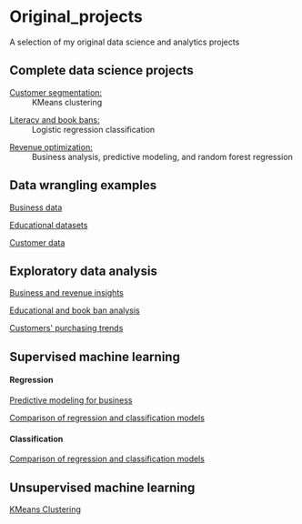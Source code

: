 # Original_projects
A selection of my original data science and analytics projects

## Complete data science projects 
[Customer segmentation:](./capstone)     
       &nbsp; &nbsp; &nbsp; &nbsp; &nbsp;    KMeans clustering   
       
[Literacy and book bans:](./literacy_project)    
       &nbsp; &nbsp; &nbsp; &nbsp; &nbsp;    Logistic regression classification

[Revenue optimization:](./revenue_analysis)    
       &nbsp; &nbsp; &nbsp; &nbsp; &nbsp;    Business analysis, predictive modeling, and random forest regression

## Data wrangling examples
[Business data](./revenue_analysis/02_data_wrangling.ipynb)    
     
[Educational datasets](./literacy_project/pt_2-cleaning_and_pt_3-eda.ipynb)   
     
[Customer data](./capstone/clustering/2_data_wrangling_3_eda.ipynb)
     
## Exploratory data analysis

[Business and revenue insights](./revenue_analysis/02_data_wrangling.ipynb)    
     
[Educational and book ban analysis](./literacy_project/pt_2-cleaning_and_pt_3-eda.ipynb)   
     
[Customers' purchasing trends](./capstone/clustering/2_data_wrangling_3_eda.ipynb)

## Supervised machine learning 

#### Regression

[Predictive modeling for business](./revenue_analysis/05_modeling.ipynb)
     
[Comparison of regression and classification models](./literacy_project/pt_5-modeling.ipynb)

#### Classification

[Comparison of regression and classification models](./literacy_project/pt_5-modeling.ipynb)

## Unsupervised machine learning
    
[KMeans Clustering](./capstone/clustering/4_preprocess_train_5_modeling.ipynb)
